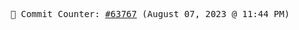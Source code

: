 <p align="center">
    <samp>
        📮 Commit Counter: <a href="https://github.com/Javascript-void0/Javascript-void0/commits/main">#63767</a> (August 07, 2023 @ 11:44 PM)
    </samp>
</p>